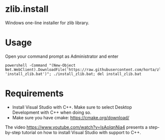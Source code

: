 # zlib.install

Windows one-line installer for zlib library.

# Usage

Open your command prompt as Administrator and enter

```
powershell -Command "(New-Object Net.WebClient).DownloadFile('https://raw.githubusercontent.com/horta/zlib.install/master/install.bat', 'install_zlib.bat')"; ./install_zlib.bat; del install_zlib.bat
```

# Requirements

- Install Visual Studio with C++. Make sure to select Desktop Development with C++ when doing so.
- Make sure you have cmake: https://cmake.org/download/

The video https://www.youtube.com/watch?v=IsAoIqnNia4 presents a step-by-step tutorial
on how to install Visual Studio with support to C++.
